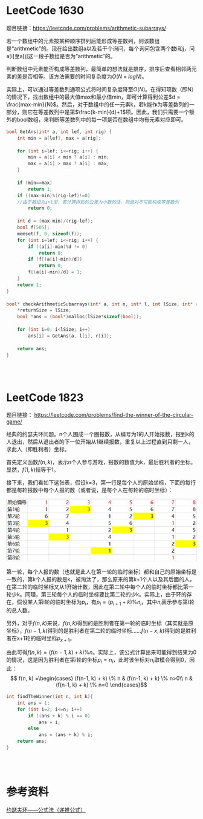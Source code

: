 # LeetCode 1630
题目链接：https://leetcode.com/problems/arithmetic-subarrays/

若一个数组中的元素按某种顺序排列后能形成等差数列，则该数组是“arithmetic”的。现在给出数组a以及若干个询问，每个询问包含两个数i和j，问a[i]至a[j]这一段子数组是否为“arithmetic”的。

判断数组中元素能否构成等差数列，最简单的想法就是排序，排序后查看相邻两元素的差是否相等。该方法需要的时间复杂度为$O(N \times log N)$。

实际上，可以通过等差数列通项公式将时间复杂度降至$O(N)$。在得知项数（即N）的情况下，找出数组中的最大值max和最小值min，即可计算得到公差$d = \frac{max-min}{N}$。然后，对于数组中的任一元素k，若k能作为等差数列的一部分，则它在等差数列中是第$\frac{k-min}{d}+1$项。因此，我们只需要一个额外的bool数组，来判断等差数列中的每一项是否在数组中均有元素对应即可。

```cpp
bool GetAns(int* a, int lef, int rig) {
    int min = a[lef], max = a[rig];

    for (int i=lef; i<=rig; i++) {
        min = a[i] < min ? a[i] : min;
        max = a[i] > max ? a[i] : max;
    }
    
    if (min==max)
        return 1;
    if ((max-min)%(rig-lef)!=0) 
    //由于数组为int型，若计算得到的公差为小数的话，则绝对不可能构成等差数列
        return 0;

    int d = (max-min)/(rig-lef);
    bool f[505];
    memset(f, 0, sizeof(f));
    for (int i=lef; i<=rig; i++) {
        if ((a[i]-min)%d != 0)
            return 0;
        if (f[(a[i]-min)/d])
            return 0;
        f[(a[i]-min)/d] = 1;
    }
    return 1;
}

bool* checkArithmeticSubarrays(int* a, int n, int* l, int lSize, int* r, int rSize, int* returnSize){
    *returnSize = lSize;
    bool *ans = (bool*)malloc(lSize*sizeof(bool));

    for (int i=0; i<lSize; i++)
        ans[i] = GetAns(a, l[i], r[i]);

    return ans;
}
```
<br/><br/>

# LeetCode 1823

题目链接： https://leetcode.com/problems/find-the-winner-of-the-circular-game/

经典的约瑟夫环问题。n个人围成一个圈报数，从编号为1的人开始报数，报到k的人退出，然后从退出者的下一位开始从1继续报数，重复以上过程直到只剩一人，求此人（即胜利者）坐标。

首先定义函数$f(n,k)$，表示n个人参与游戏，报数的数值为k，最后胜利者的坐标。显然，$f(1, k)$恒等于1。

接下来，我们看如下这张表，假设k=3，第一行是每个人的原始坐标，下面的每行都是每轮报数中每个人报的数（或者说，是每个人在每轮的临时坐标）：

![](利用数学方法进行算法优化_1.png)

第一轮，每个人报的数（也就是此人在第一轮的临时坐标）都和自己的原始坐标是一致的，第k个人报的数是k，被淘汰了，那么原来的第k+1个人以及其后面的人，在第二轮的临时坐标又从1开始计数，因此在第二轮中每个人的临时坐标都比第一轮少k。同理，第三轮每个人的临时坐标要比第二轮的少k。实际上，由于环的存在，假设某人第i轮的临时坐标为$p_i$，有$p_i = (p_{i+1} + k)\% n_i$，其中$n_i$表示参与第i轮的总人数。

另外，对于$f(n,k)$来说，$f(n, k)$得到的是胜利者在第一轮的临时坐标（其实就是原坐标），$f(n-1, k)$得到的是胜利者在第二轮的临时坐标……$f(n - x, k)$得到的是胜利者在x+1轮的临时坐标$p_{x+1}$。

由此可得$f(n, k) = (f(n-1, k) + k) \% n$。实际上，该公式计算出来可能得到结果为0的情况，这是因为胜利者在第i轮的坐标$p_i = n_i$，此时该坐标对$n_i$取模会得到0，因此：
$$ f(n, k) =\begin{cases}
(f(n-1, k) + k) \% n & (f(n-1, k) + k) \% n>0\\
n & (f(n-1, k) + k) \% n=0
\end{cases}$$

```cpp
int findTheWinner(int n, int k){
    int ans = 1;
    for (int i=2; i<=n; i++) 
        if ((ans + k) % i == 0)
            ans = i;
        else 
            ans = (ans + k) % i;
    return ans;
}
```
<br/><br/>

# 参考资料
[约瑟夫环——公式法（递推公式）](https://blog.csdn.net/mzpqq/article/details/124568918)